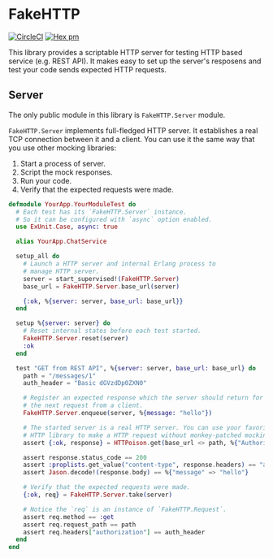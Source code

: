 # FakeHTTP

[![CircleCI](https://circleci.com/gh/ishikawa/ex_fake_http.svg?style=shield)](https://circleci.com/gh/ishikawa/ex_fake_http)
[![Hex pm](http://img.shields.io/hexpm/v/ex_fake_http.svg?style=flat)](https://hex.pm/packages/ex_fake_http)

This library provides a scriptable HTTP server for testing HTTP based service (e.g. REST API). It makes easy to set up the server's resposens and test your code sends expected HTTP requests.

## Server

The only public module in this library is `FakeHTTP.Server` module.

`FakeHTTP.Server` implements full-fledged HTTP server. It establishes a real TCP
connection between it and a client. You can use it the same way that you use
other mocking libraries:

1. Start a process of server.
2. Script the mock responses.
3. Run your code.
4. Verify that the expected requests were made.

```elixir
defmodule YourApp.YourModuleTest do
  # Each test has its `FakeHTTP.Server` instance.
  # So it can be configured with `async` option enabled.
  use ExUnit.Case, async: true

  alias YourApp.ChatService

  setup_all do
    # Launch a HTTP server and internal Erlang process to
    # manage HTTP server.
    server = start_supervised!(FakeHTTP.Server)
    base_url = FakeHTTP.Server.base_url(server)

    {:ok, %{server: server, base_url: base_url}}
  end

  setup %{server: server} do
    # Reset internal states before each test started.
    FakeHTTP.Server.reset(server)
    :ok
  end

  test "GET from REST API", %{server: server, base_url: base_url} do
    path = "/messages/1"
    auth_header = "Basic dGVzdDp0ZXN0"

    # Register an expected response which the server should return for
    # the next request from a client.
    FakeHTTP.Server.enqueue(server, %{message: "hello"})

    # The started server is a real HTTP server. You can use your favorite
    # HTTP library to make a HTTP request without monkey-patched mocking.
    assert {:ok, response} = HTTPoison.get(base_url <> path, %{"Authorization" => auth_header})

    assert response.status_code == 200
    assert :proplists.get_value("content-type", response.headers) == "application/json"
    assert Jason.decode!(response.body) == %{"message" => "hello"}

    # Verify that the expected requests were made.
    {:ok, req} = FakeHTTP.Server.take(server)

    # Notice the `req` is an instance of `FakeHTTP.Request`.
    assert req.method == :get
    assert req.request_path == path
    assert req.headers["authorization"] == auth_header
  end
end
```
